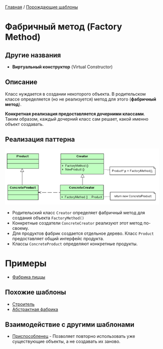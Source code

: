 [Главная](../..) / [Порождающие шаблоны](..)

# Фабричный метод (Factory Method)

## Другие названия 

* **Виртуальный конструктор** (Virtual Constructor)

## Описание

Класс нуждается в создании некоторого объекта. В родительском классе определяется (но не реализуется) метод для этого (**фабричный метод**).

**Конкретная реализация предоставляется дочерними классами**. Таким образом, каждый дочерний класс сам решает, какой именно объект создавать. 

## Реализация паттерна

![Схема паттерна Фабричный метод](./scheme/scheme.png)

* Родительский класс `Creator` определяет фабричный метод для создания объекта `FactoryMethod()`
* Конкретные создатели `ConcreteCreator` реализуют этот метод по-своему.
* Для продуктов фабрик создается отдельное дерево. Класс `Product` предоставляет общий интерфейс продукта.
* Классы `ConcreteProduct` определяют конкретные продукты.

# Примеры

* [Фабрика пиццы](./pizza)

## Похожие шаблоны

* [Строитель](../builder)
* [Абстрактная фабрика](../abstractFactory)

## Взаимодействие с другими шаблонами

* [Приспособленец](../../structural/flyweight) - Позволяет повторно использовать уже существующие объекты, а не создавать их заново.